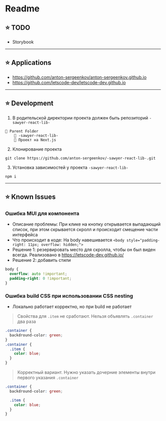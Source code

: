 # Readme

## ⭐️ TODO
- Storybook

---

## ⭐️ Applications
- https://github.com/anton-sergeenkov/anton-sergeenkov.github.io
- https://github.com/letscode-dev/letscode-dev.github.io

---

## ⭐️ Development
1. В родительской директории проекта должен быть репозиторий `-sawyer-react-lib-`
```
📂 Parent Folder
    📑 -sawyer-react-lib-
    📑 Проект на Next.js
```

2. Клонирование проекта
```
git clone https://github.com/anton-sergeenkov/-sawyer-react-lib-.git
```

3. Установка зависимостей у проекта `-sawyer-react-lib-`
```
npm i
```

---

## ⭐️ Known Issues

### Ошибка MUI для компонента <Menu />
- Описание проблемы: При клике на кнопку открывается выпадающий список, при этом скрывается скролл и происходит смещение части интерфейса
- Что происходит в коде: На body навешивается `<body style="padding-right: 11px; overflow: hidden;">`
- Решение 1: резервировать место для скролла, чтобы он был виден всегда. Реализовано в https://letscode-dev.github.io/
- Решение 2: добавить стили
```css
body {
  overflow: auto !important;
  padding-right: 0 !important;
}
```

### Ошибка build CSS при использовании CSS nesting

- Локально работает корректно, но при build не работает

> Свойства для `.item` не сработают. Нельзя объявлять `.container` два раза

```css
.container {
  backdround-color: green;
}
.container {
  .item {
    color: blue;
  }
}
```

> Корректный вариант. Нужно указать дочерние элементы внутри первого указания `.container`

```css
.container {
  backdround-color: green;

  .item {
    color: blue;
  }
}
```
